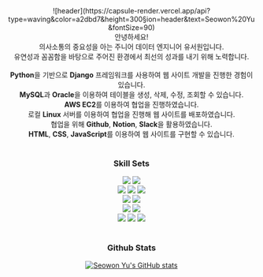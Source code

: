 
<center>
![header](https://capsule-render.vercel.app/api?type=waving&color=a2dbd7&height=300&section=header&text=Seowon%20Yu&fontSize=90)
</center>
<div align="center">
안녕하세요! <br/>
의사소통의 중요성을 아는 주니어 데이터 엔지니어 유서원입니다.<br/>
유연성과 꼼꼼함을 바탕으로 주어진 환경에서 최선의 성과를 내기 위해 노력합니다.<br/> 
<br/>
<b>Python</b>을 기반으로 <b>Django</b> 프레임워크를 사용하여 웹 사이트 개발을 진행한 경험이 있습니다.<br/>
<b>MySQL</b>과 <b>Oracle</b>을 이용하여 테이블을 생성, 삭제, 수정, 조회할 수 있습니다. <br/>
<b>AWS EC2</b>를 이용하여 협업을 진행하였습니다. <br/>
로컬 <b>Linux</b> 서버를 이용하여 협업을 진행해 웹 사이트를 배포하였습니다. <br/>
협업을 위해 <b>Github</b>, <b>Notion</b>, <b>Slack</b>을 활용하였습니다.<br/>
<b>HTML</b>, <b>CSS</b>, <b>JavaScript</b>를 이용하여 웹 사이트를 구현할 수 있습니다.<br/>
<br/>

### Skill Sets
<a><img src="https://img.shields.io/badge/Python-3776AB?style=round-square&logo=Python&logoColor=white"/></a>
<a><img src="https://img.shields.io/badge/Django-092E20?style=round-square&logo=Django&logoColor=white"/></a>
<br/>
<a><img src="https://img.shields.io/badge/HTML5-E34F26?style=round-square&logo=HTML5&logoColor=white"/></a>
<a><img src="https://img.shields.io/badge/JavaScript-F7DF1E?style=round-square&logo=JavaScript&logoColor=white"/></a>
<a><img src="https://img.shields.io/badge/CSS3-1572B6?style=round-square&logo=CSS3&logoColor=white"/></a>
<br/>
<a><img src="https://img.shields.io/badge/Hadoop-66CCFF?style=round-square&logo=ApacheHadoop&logoColor=white"/> </a>
<a><img src="https://img.shields.io/badge/Spark-E25A1C?style=round-square&logo=ApacheSpark&logoColor=white"/> </a>
<br/>
<a><img src="https://img.shields.io/badge/MySQL-4479A1?style=round-square&logo=MySQL&logoColor=white"/> </a>
<a><img src="https://img.shields.io/badge/Oracle-F80000?style=round-square&logo=Oracle&logoColor=white"/> </a>
<br/>
<a><img src="https://img.shields.io/badge/AWS EC2-FF9900?style=round-square&logo=Amazon EC2&logoColor=white"/></a> 
<a><img src="https://img.shields.io/badge/Linux-FCC624?style=round-square&logo=Linux&logoColor=white"/> </a>
<a><img src="https://img.shields.io/badge/GitHub-181717?style=round-square&logo=GitHub&logoColor=white"/> </a>
<br/>
<br/>



### Github Stats

[![Seowon Yu's GitHub stats](https://github-readme-stats.vercel.app/api?username=swcyu)](https://github.com/swcyu/github-readme-stats)
  
</div>
